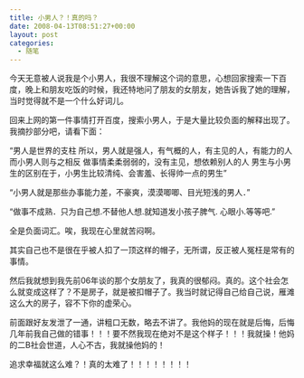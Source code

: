 ```yaml
---
title: 小男人？！真的吗？
date: 2008-04-13T08:51:27+00:00
layout: post
categories:
  - 随笔
---
```


今天无意被人说我是个小男人，我很不理解这个词的意思，心想回家搜索一下百度，晚上和朋友吃饭的时候，我还特地问了朋友的女朋友，她告诉我了她的理解，当时觉得就不是一个什么好词儿。

回来上网的第一件事情打开百度，搜索小男人，于是大量比较负面的解释出现了。我摘抄部分吧，请看下面：

“男人是世界的支柱 所以，男人就是强人，有气概的人，有主见的人，有能力的人 而小男人则与之相反 做事情柔柔弱弱的，没有主见，想依赖别人的人 男生与小男生的区别在于，小男生比较清纯、会害羞、长得帅一点的男生”

“小男人就是那些办事能力差，不豪爽，漠漠唧唧、目光短浅的男人．”
<!--more-->
“做事不成熟．只为自己想.不替他人想.就知道发小孩子脾气. 心眼小.等等吧.”

全是负面词汇。唉，我现在心里就苦闷啊。

其实自己也不是很在乎被人扣了一顶这样的帽子，无所谓，反正被人冤枉是常有的事情。

然后我就想到我先前06年谈的那个女朋友了，我真的很郁闷。真的。这个社会怎么就变成这样了？不是房子，就是被扣帽子了。我当时就记得自己给自己说，雁滩这么大的房子，容不下你的虚荣心。

前面跟好友发泄了一通，讲粗口无数，略去不讲了。我他妈的现在就是后悔，后悔几年前我自己做的错事！！！要不然我现在绝对不是这个样子！！！我就操！他妈的二B社会世道，人心不古，我就操他妈的！

追求幸福就这么难？！真的太难了！！！！！！！！